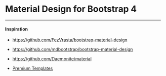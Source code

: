 # Material Design for Bootstrap 4



________

#### Inspiration

- https://github.com/FezVrasta/bootstrap-material-design

- https://github.com/mdbootstrap/bootstrap-material-design

- https://github.com/Daemonite/material

- [Premium Templates](https://mdbootstrap.com/templates/)
